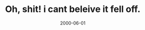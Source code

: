 ---
layout: base.njk
title : 'Oh, shit! i cant beleive it fell off.' 
view_title : 'Oh, shit! i cant beleive it fell off.' 
year : '2000' 
date : '2000-06-01' 
img_file : '/drawing/icantbel.png' 
html_file : 'icantbeli' 
next_html : 'window.html' 
year_order : '364' 
permalink : "title/{{html_file}}.html"
---